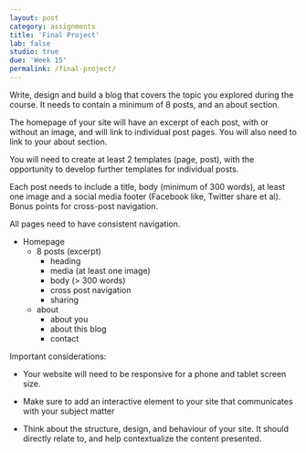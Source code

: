 ```yaml
---
layout: post
category: assignments
title: 'Final Project'
lab: false
studio: true
due: 'Week 15'
permalink: /final-project/
---
```


Write, design and build a blog that covers the topic you explored during the course. It needs to contain a minimum of 8 posts, and an about section. 

The homepage of your site will have an excerpt of each post, with or without an image, and will link to individual post pages. You will also need to link to your about section.

You will need to create at least 2 templates (page, post), with the opportunity to develop further templates for individual posts.

Each post needs to include a title, body (minimum of 300 words), at least one image and a social media footer (Facebook like, Twitter share et al). Bonus points for cross-post navigation.

All pages need to have consistent navigation.


- Homepage
	- 8 posts (excerpt)
		- heading
		- media (at least one image)
		- body (> 300 words)
		- cross post navigation 
		- sharing 
	- about
		- about you
		- about this blog
		- contact


Important considerations: 

- Your website will need to be responsive for a phone and tablet screen size.

- Make sure to add an interactive element to your site that communicates with your subject matter

- Think about the structure, design, and behaviour of your site. It should directly relate to, and help contextualize the content presented.
